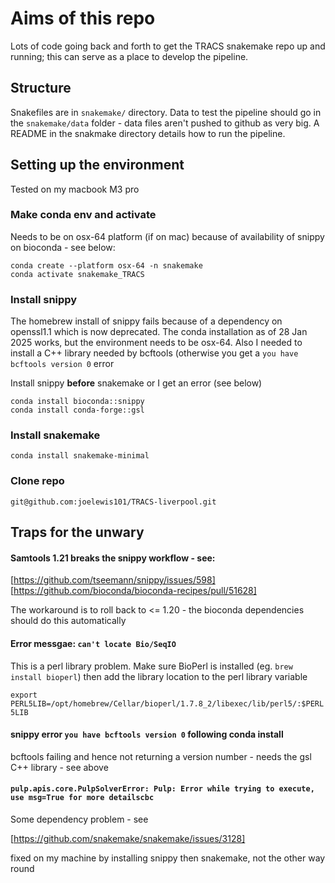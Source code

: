 # Aims of this repo

Lots of code going back and forth to get the TRACS snakemake repo up and
running; this can serve as a place to develop the pipeline.

## Structure

Snakefiles are in `snakemake/` directory. Data to test the pipeline should go in
the `snakemake/data` folder - data files aren't pushed to github as very big. A
README in the snakmake directory details how to run the pipeline.

## Setting up the environment

Tested on my macbook M3 pro

### Make conda env and activate

Needs to be on osx-64 platform (if on mac) because of availability of snippy on
bioconda - see below:

`conda create --platform osx-64 -n snakemake`  
`conda activate snakemake_TRACS`

### Install snippy

The homebrew install of snippy fails because of a dependency on openssl1.1
which is now deprecated. The conda installation as of 28 Jan 2025 works, but the
environment needs to be osx-64. Also I needed to install a C++ library needed by
bcftools (otherwise you get a `you have bcftools version 0` error

Install snippy **before** snakemake or I get an error (see below)

`conda install bioconda::snippy`  
`conda install conda-forge::gsl`

### Install snakemake

`conda install snakemake-minimal`

### Clone repo

`git@github.com:joelewis101/TRACS-liverpool.git`

## Traps for the unwary 

#### Samtools 1.21 breaks the snippy workflow - see:

[https://github.com/tseemann/snippy/issues/598]  
[https://github.com/bioconda/bioconda-recipes/pull/51628]  

The workaround is to roll back to <= 1.20 - the bioconda dependencies should do
this automatically

#### Error messgae: `can't locate Bio/SeqIO`

This is a perl library problem. Make sure BioPerl is installed (eg. `brew install
bioperl`) then add the library location to the perl library variable

`export PERL5LIB=/opt/homebrew/Cellar/bioperl/1.7.8_2/libexec/lib/perl5/:$PERL5LIB`

#### snippy error `you have bcftools version 0` following conda install

bcftools failing and hence not returning a version number - needs the gsl C++ library - see above

#### `pulp.apis.core.PulpSolverError: Pulp: Error while trying to execute, use msg=True for more detailscbc`

Some dependency problem - see

[https://github.com/snakemake/snakemake/issues/3128]  

fixed on my machine by installing snippy then snakemake, not the other way round


